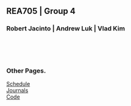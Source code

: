 ## REA705 | Group 4 
### Robert Jacinto | Andrew Luk | Vlad Kim

<br />

<br />

<br />

### Other Pages.
[Schedule](/REA705/schedule.html) <br />
[Journals](/REA705/updates.html)  <br />
[Code](/REA705/code.html)
